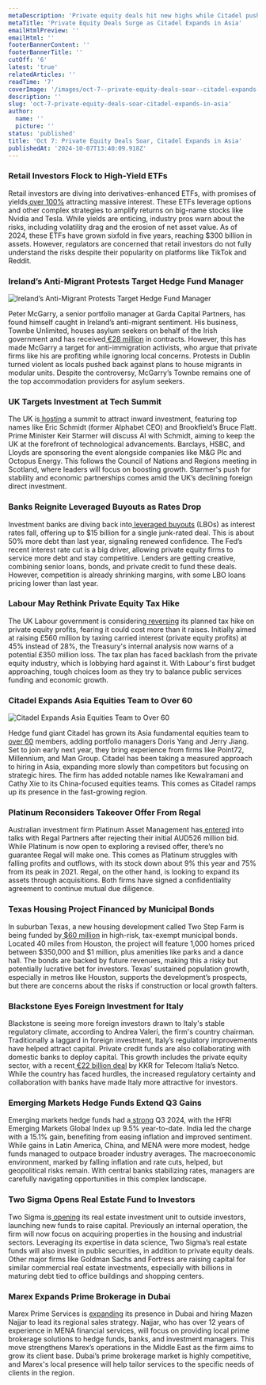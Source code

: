 ```yaml
---
metaDescription: 'Private equity deals hit new highs while Citadel pushes forward with its Asia expansion strategy.'
metaTitle: 'Private Equity Deals Surge as Citadel Expands in Asia'
emailHtmlPreview: ''
emailHtml: ''
footerBannerContent: ''
footerBannerTitle: ''
cutOff: '6'
latest: 'true'
relatedArticles: ''
readTime: '7'
coverImage: '/images/oct-7--private-equity-deals-soar--citadel-expands-in-asia-a-M4Nz.webp'
description: ''
slug: 'oct-7-private-equity-deals-soar-citadel-expands-in-asia'
author:
  name: ''
  picture: ''
status: 'published'
title: 'Oct 7: Private Equity Deals Soar, Citadel Expands in Asia'
publishedAt: '2024-10-07T13:40:09.918Z'
---
```


### Retail Investors Flock to High-Yield ETFs

Retail investors are diving into derivatives-enhanced ETFs, with promises of yields[ over 100%](https://www.bloomberg.com/news/articles/2024-10-06/-100-yields-fuel-a-retail-boom-in-quick-buck-etfs) attracting massive interest. These ETFs leverage options and other complex strategies to amplify returns on big-name stocks like Nvidia and Tesla. While yields are enticing, industry pros warn about the risks, including volatility drag and the erosion of net asset value. As of 2024, these ETFs have grown sixfold in five years, reaching $300 billion in assets. However, regulators are concerned that retail investors do not fully understand the risks despite their popularity on platforms like TikTok and Reddit.

### Ireland’s Anti-Migrant Protests Target Hedge Fund Manager

![Ireland’s Anti-Migrant Protests Target Hedge Fund Manager](/images/oct-7--private-equity-deals-soar--citadel-expands-in-asia-a-czOT.webp)

Peter McGarry, a senior portfolio manager at Garda Capital Partners, has found himself caught in Ireland’s anti-migrant sentiment. His business, Townbe Unlimited, houses asylum seekers on behalf of the Irish government and has received[ €28 million](https://www.bnnbloomberg.ca/investing/2024/10/05/irelands-anti-migrant-rage-lands-on-a-hedge-fund-traders-doorstep/) in contracts. However, this has made McGarry a target for anti-immigration activists, who argue that private firms like his are profiting while ignoring local concerns. Protests in Dublin turned violent as locals pushed back against plans to house migrants in modular units. Despite the controversy, McGarry’s Townbe remains one of the top accommodation providers for asylum seekers.

### UK Targets Investment at Tech Summit

The UK is[ hosting](https://www.bloomberg.com/news/articles/2024-10-05/uk-bids-for-investment-with-summit-drawing-google-brookfield) a summit to attract inward investment, featuring top names like Eric Schmidt (former Alphabet CEO) and Brookfield’s Bruce Flatt. Prime Minister Keir Starmer will discuss AI with Schmidt, aiming to keep the UK at the forefront of technological advancements. Barclays, HSBC, and Lloyds are sponsoring the event alongside companies like M&G Plc and Octopus Energy. This follows the Council of Nations and Regions meeting in Scotland, where leaders will focus on boosting growth. Starmer's push for stability and economic partnerships comes amid the UK’s declining foreign direct investment.

### Banks Reignite Leveraged Buyouts as Rates Drop

Investment banks are diving back into[ leveraged buyouts](https://www.bloomberg.com/news/articles/2024-10-05/banks-whip-out-checkbooks-for-lbos-as-rates-fall-credit-weekly) (LBOs) as interest rates fall, offering up to $15 billion for a single junk-rated deal. This is about 50% more debt than last year, signaling renewed confidence. The Fed’s recent interest rate cut is a big driver, allowing private equity firms to service more debt and stay competitive. Lenders are getting creative, combining senior loans, bonds, and private credit to fund these deals. However, competition is already shrinking margins, with some LBO loans pricing lower than last year.

### Labour May Rethink Private Equity Tax Hike

The UK Labour government is considering[ reversing](https://www.bnnbloomberg.ca/business/company-news/2024/10/05/labour-weighs-u-turn-on-private-equity-tax-increase-times-says/#:~:text=\(Bloomberg\)%20%2D%2D%20Britain's%20Labour%20government,newspaper%20reported%2C%20citing%20unidentified%20people.) its planned tax hike on private equity profits, fearing it could cost more than it raises. Initially aimed at raising £560 million by taxing carried interest (private equity profits) at 45% instead of 28%, the Treasury's internal analysis now warns of a potential £350 million loss. The tax plan has faced backlash from the private equity industry, which is lobbying hard against it. With Labour's first budget approaching, tough choices loom as they try to balance public services funding and economic growth.

### Citadel Expands Asia Equities Team to Over 60

![Citadel Expands Asia Equities Team to Over 60](/images/oct-7--private-equity-deals-soar--citadel-expands-in-asia-b-A0Mz.webp)

Hedge fund giant Citadel has grown its Asia fundamental equities team to[ over 60](https://www.hedgeweek.com/citadel-ups-asia-fundamental-equities-headcount-to-more-than-60/#:~:text=Citadel%2C%20the%20%2464bn%20multi,report%20by%20the%20Business%20Times.) members, adding portfolio managers Doris Yang and Jerry Jiang. Set to join early next year, they bring experience from firms like Point72, Millennium, and Man Group. Citadel has been taking a measured approach to hiring in Asia, expanding more slowly than competitors but focusing on strategic hires. The firm has added notable names like Kewalramani and Cathy Xie to its China-focused equities teams. This comes as Citadel ramps up its presence in the fast-growing region.

### Platinum Reconsiders Takeover Offer From Regal

Australian investment firm Platinum Asset Management has[ entered](https://www.hedgeweek.com/platinum-enters-takeover-talks-with-hedge-fund-regal/) into talks with Regal Partners after rejecting their initial AUD526 million bid. While Platinum is now open to exploring a revised offer, there’s no guarantee Regal will make one. This comes as Platinum struggles with falling profits and outflows, with its stock down about 9% this year and 75% from its peak in 2021. Regal, on the other hand, is looking to expand its assets through acquisitions. Both firms have signed a confidentiality agreement to continue mutual due diligence.

### Texas Housing Project Financed by Municipal Bonds

In suburban Texas, a new housing development called Two Step Farm is being funded by[ $60 million](https://www.bnnbloomberg.ca/investing/2024/10/04/private-equity-backed-texas-housing-development-taps-muni-market/) in high-risk, tax-exempt municipal bonds. Located 40 miles from Houston, the project will feature 1,000 homes priced between $350,000 and $1 million, plus amenities like parks and a dance hall. The bonds are backed by future revenues, making this a risky but potentially lucrative bet for investors. Texas’ sustained population growth, especially in metros like Houston, supports the development’s prospects, but there are concerns about the risks if construction or local growth falters.

### Blackstone Eyes Foreign Investment for Italy

Blackstone is seeing more foreign investors drawn to Italy's stable regulatory climate, according to Andrea Valeri, the firm's country chairman. Traditionally a laggard in foreign investment, Italy’s regulatory improvements have helped attract capital. Private credit funds are also collaborating with domestic banks to deploy capital. This growth includes the private equity sector, with a recent[ €22 billion deal](https://www.bnnbloomberg.ca/investing/2024/10/04/blackstone-italy-head-sees-its-private-markets-luring-foreigners/) by KKR for Telecom Italia’s Netco. While the country has faced hurdles, the increased regulatory certainty and collaboration with banks have made Italy more attractive for investors.

### Emerging Markets Hedge Funds Extend Q3 Gains

Emerging markets hedge funds had a[ strong](https://www.hedgeweek.com/em-hedge-funds-navigate-falling-inflation-and-shifting-geopolitical-risks-to-extend-gains-in-q3/#:~:text=Emerging%20markets%20hedge%20funds%20extended,according%20to%20data%20from%20HFR.) Q3 2024, with the HFRI Emerging Markets Global Index up 9.5% year-to-date. India led the charge with a 15.1% gain, benefiting from easing inflation and improved sentiment. While gains in Latin America, China, and MENA were more modest, hedge funds managed to outpace broader industry averages. The macroeconomic environment, marked by falling inflation and rate cuts, helped, but geopolitical risks remain. With central banks stabilizing rates, managers are carefully navigating opportunities in this complex landscape.

### Two Sigma Opens Real Estate Fund to Investors

Two Sigma is[ opening](https://www.hedgeweek.com/two-sigma-opens-real-estate-unite-to-outside-investors/) its real estate investment unit to outside investors, launching new funds to raise capital. Previously an internal operation, the firm will now focus on acquiring properties in the housing and industrial sectors. Leveraging its expertise in data science, Two Sigma’s real estate funds will also invest in public securities, in addition to private equity deals. Other major firms like Goldman Sachs and Fortress are raising capital for similar commercial real estate investments, especially with billions in maturing debt tied to office buildings and shopping centers.

### Marex Expands Prime Brokerage in Dubai

Marex Prime Services is [expanding](https://www.hedgeweek.com/marex-establishes-dedicated-prime-brokerage-presence-in-dubai/) its presence in Dubai and hiring Mazen Najjar to lead its regional sales strategy. Najjar, who has over 12 years of experience in MENA financial services, will focus on providing local prime brokerage solutions to hedge funds, banks, and investment managers. This move strengthens Marex’s operations in the Middle East as the firm aims to grow its client base. Dubai’s prime brokerage market is highly competitive, and Marex's local presence will help tailor services to the specific needs of clients in the region.